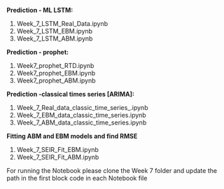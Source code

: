 **Prediction - ML LSTM:**

1. Week_7_LSTM_Real_Data.ipynb
2. Week_7_LSTM_EBM.ipynb
3. Week_7_LSTM_ABM.ipynb

**Prediction - prophet:**

1. Week7_prophet_RTD.ipynb
2. Week7_prophet_EBM.ipynb
3. Week7_prophet_ABM.ipynb

**Prediction -classical times series [ARIMA]:**

1. Week_7_Real_data_classic_time_series_.ipynb 
2. Week_7_EBM_data_classic_time_series.ipynb
3. Week_7_ABM_data_classic_time_series.ipynb

**Fitting ABM and EBM models and find RMSE**
1. Week_7_SEIR_Fit_EBM.ipynb
2. Week_7_SEIR_Fit_ABM.ipynb


For running the Notebook please clone the Week 7 folder and update the path in the first block code in each Notebook file




